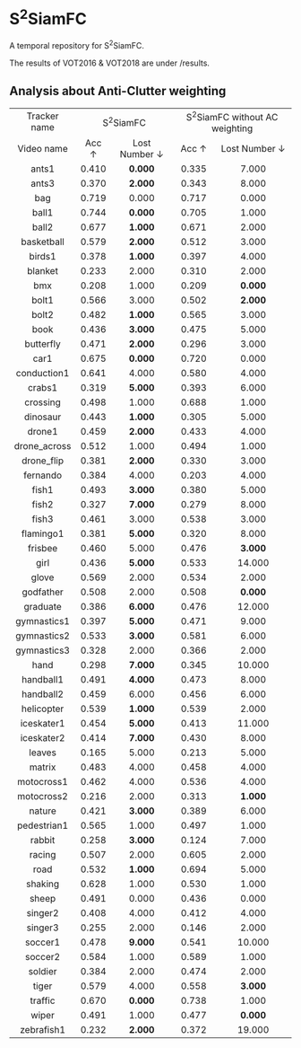 # S<sup>2</sup>SiamFC
A temporal repository for S<sup>2</sup>SiamFC.

The results of VOT2016 & VOT2018 are under /results.

## Analysis about Anti-Clutter weighting
<table>
<tr>
<td align="center"> Tracker name <td colspan=2 align="center"> S<sup>2</sup>SiamFC <td colspan=2 align="center">S<sup>2</sup>SiamFC without AC weighting
<tr>
<td colspan=1 align="center">Video name <td colspan=1 align="center">Acc &#8593;<td colspan=1 align="center">Lost Number &#8595;<td colspan=1 align="center">Acc &#8593;<td colspan=1 align="center">Lost Number &#8595;
<tr>
<td colspan=1 align="center">    ants1     <td colspan=1 align="center"> 0.410  <td colspan=1 align="center"> <b>0.000  <td colspan=1 align="center"> 0.335  <td colspan=1 align="center"> 7.000 <tr>
<td colspan=1 align="center">    ants3     <td colspan=1 align="center"> 0.370  <td colspan=1 align="center"> <b>2.000  <td colspan=1 align="center"> 0.343  <td colspan=1 align="center"> 8.000<tr>
<td colspan=1 align="center">     bag      <td colspan=1 align="center"> 0.719  <td colspan=1 align="center"> 0.000  <td colspan=1 align="center"> 0.717  <td colspan=1 align="center"> 0.000<tr>
<td colspan=1 align="center">    ball1     <td colspan=1 align="center"> 0.744  <td colspan=1 align="center"> <b>0.000  <td colspan=1 align="center"> 0.705  <td colspan=1 align="center"> 1.000<tr>
<td colspan=1 align="center">    ball2     <td colspan=1 align="center"> 0.677  <td colspan=1 align="center"> <b>1.000  <td colspan=1 align="center"> 0.671  <td colspan=1 align="center"> 2.000<tr>
<td colspan=1 align="center">  basketball  <td colspan=1 align="center"> 0.579  <td colspan=1 align="center"> <b>2.000  <td colspan=1 align="center"> 0.512  <td colspan=1 align="center"> 3.000<tr>
<td colspan=1 align="center">    birds1    <td colspan=1 align="center"> 0.378  <td colspan=1 align="center"> <b>1.000  <td colspan=1 align="center"> 0.397  <td colspan=1 align="center"> 4.000<tr>
<td colspan=1 align="center">   blanket    <td colspan=1 align="center"> 0.233  <td colspan=1 align="center"> 2.000  <td colspan=1 align="center"> 0.310  <td colspan=1 align="center"> 2.000<tr>
<td colspan=1 align="center">     bmx      <td colspan=1 align="center"> 0.208  <td colspan=1 align="center"> 1.000  <td colspan=1 align="center"> 0.209  <td colspan=1 align="center"> <b>0.000<tr>
<td colspan=1 align="center">    bolt1     <td colspan=1 align="center"> 0.566  <td colspan=1 align="center"> 3.000  <td colspan=1 align="center"> 0.502  <td colspan=1 align="center"> <b>2.000<tr>
<td colspan=1 align="center">    bolt2     <td colspan=1 align="center"> 0.482  <td colspan=1 align="center"> <b>1.000  <td colspan=1 align="center"> 0.565  <td colspan=1 align="center"> 3.000<tr>
<td colspan=1 align="center">     book     <td colspan=1 align="center"> 0.436  <td colspan=1 align="center"> <b>3.000  <td colspan=1 align="center"> 0.475  <td colspan=1 align="center"> 5.000<tr>
<td colspan=1 align="center">  butterfly   <td colspan=1 align="center"> 0.471  <td colspan=1 align="center"> <b>2.000  <td colspan=1 align="center"> 0.296  <td colspan=1 align="center"> 3.000<tr>
<td colspan=1 align="center">     car1     <td colspan=1 align="center"> 0.675  <td colspan=1 align="center"> <b>0.000  <td colspan=1 align="center"> 0.720  <td colspan=1 align="center"> 0.000<tr>
<td colspan=1 align="center"> conduction1  <td colspan=1 align="center"> 0.641  <td colspan=1 align="center"> 4.000  <td colspan=1 align="center"> 0.580  <td colspan=1 align="center"> 4.000 <tr>
<td colspan=1 align="center">    crabs1    <td colspan=1 align="center"> 0.319  <td colspan=1 align="center"> <b>5.000  <td colspan=1 align="center"> 0.393  <td colspan=1 align="center"> 6.000  <tr>
<td colspan=1 align="center">   crossing   <td colspan=1 align="center"> 0.498  <td colspan=1 align="center"> 1.000  <td colspan=1 align="center"> 0.688  <td colspan=1 align="center"> 1.000  <tr>
<td colspan=1 align="center">   dinosaur   <td colspan=1 align="center"> 0.443  <td colspan=1 align="center"> <b>1.000  <td colspan=1 align="center"> 0.305  <td colspan=1 align="center"> 5.000  <tr>
<td colspan=1 align="center">    drone1    <td colspan=1 align="center"> 0.459  <td colspan=1 align="center"> <b>2.000  <td colspan=1 align="center"> 0.433  <td colspan=1 align="center"> 4.000  <tr>
<td colspan=1 align="center"> drone_across <td colspan=1 align="center"> 0.512  <td colspan=1 align="center"> 1.000  <td colspan=1 align="center"> 0.494  <td colspan=1 align="center"> 1.000  <tr>
<td colspan=1 align="center">  drone_flip  <td colspan=1 align="center"> 0.381  <td colspan=1 align="center"> <b>2.000  <td colspan=1 align="center"> 0.330  <td colspan=1 align="center"> 3.000  <tr>
<td colspan=1 align="center">   fernando   <td colspan=1 align="center"> 0.384  <td colspan=1 align="center"> 4.000  <td colspan=1 align="center"> 0.203  <td colspan=1 align="center"> 4.000  <tr>
<td colspan=1 align="center">    fish1     <td colspan=1 align="center"> 0.493  <td colspan=1 align="center"> <b>3.000  <td colspan=1 align="center"> 0.380  <td colspan=1 align="center"> 5.000  <tr>
<td colspan=1 align="center">    fish2     <td colspan=1 align="center"> 0.327  <td colspan=1 align="center"> <b>7.000  <td colspan=1 align="center"> 0.279  <td colspan=1 align="center"> 8.000  <tr>
<td colspan=1 align="center">    fish3     <td colspan=1 align="center"> 0.461  <td colspan=1 align="center"> 3.000  <td colspan=1 align="center"> 0.538  <td colspan=1 align="center"> 3.000  <tr>
<td colspan=1 align="center">  flamingo1   <td colspan=1 align="center"> 0.381  <td colspan=1 align="center"> <b>5.000  <td colspan=1 align="center"> 0.320  <td colspan=1 align="center"> 8.000  <tr>
<td colspan=1 align="center">   frisbee    <td colspan=1 align="center"> 0.460  <td colspan=1 align="center"> 5.000  <td colspan=1 align="center"> 0.476  <td colspan=1 align="center"> <b>3.000  <tr>
<td colspan=1 align="center">     girl     <td colspan=1 align="center"> 0.436  <td colspan=1 align="center"> <b>5.000  <td colspan=1 align="center"> 0.533  <td colspan=1 align="center"> 14.000 <tr>
<td colspan=1 align="center">    glove     <td colspan=1 align="center"> 0.569  <td colspan=1 align="center"> 2.000  <td colspan=1 align="center"> 0.534  <td colspan=1 align="center"> 2.000  <tr>
<td colspan=1 align="center">  godfather   <td colspan=1 align="center"> 0.508  <td colspan=1 align="center"> 2.000  <td colspan=1 align="center"> 0.508  <td colspan=1 align="center"> <b>0.000  <tr>
<td colspan=1 align="center">   graduate   <td colspan=1 align="center"> 0.386  <td colspan=1 align="center"> <b>6.000  <td colspan=1 align="center"> 0.476  <td colspan=1 align="center"> 12.000 <tr>
<td colspan=1 align="center"> gymnastics1  <td colspan=1 align="center"> 0.397  <td colspan=1 align="center"> <b>5.000  <td colspan=1 align="center"> 0.471  <td colspan=1 align="center"> 9.000  <tr>
<td colspan=1 align="center"> gymnastics2  <td colspan=1 align="center"> 0.533  <td colspan=1 align="center"> <b>3.000  <td colspan=1 align="center"> 0.581  <td colspan=1 align="center"> 6.000  <tr>
<td colspan=1 align="center"> gymnastics3  <td colspan=1 align="center"> 0.328  <td colspan=1 align="center"> 2.000  <td colspan=1 align="center"> 0.366  <td colspan=1 align="center"> 2.000  <tr>
<td colspan=1 align="center">     hand     <td colspan=1 align="center"> 0.298  <td colspan=1 align="center"> <b>7.000  <td colspan=1 align="center"> 0.345  <td colspan=1 align="center"> 10.000 <tr>
<td colspan=1 align="center">  handball1   <td colspan=1 align="center"> 0.491  <td colspan=1 align="center"> <b>4.000  <td colspan=1 align="center"> 0.473  <td colspan=1 align="center"> 8.000  <tr>
<td colspan=1 align="center">  handball2   <td colspan=1 align="center"> 0.459  <td colspan=1 align="center"> 6.000  <td colspan=1 align="center"> 0.456  <td colspan=1 align="center"> 6.000  <tr>
<td colspan=1 align="center">  helicopter  <td colspan=1 align="center"> 0.539  <td colspan=1 align="center"> <b>1.000  <td colspan=1 align="center"> 0.539  <td colspan=1 align="center"> 2.000  <tr>
<td colspan=1 align="center">  iceskater1  <td colspan=1 align="center"> 0.454  <td colspan=1 align="center"> <b>5.000  <td colspan=1 align="center"> 0.413  <td colspan=1 align="center"> 11.000 <tr>
<td colspan=1 align="center">  iceskater2  <td colspan=1 align="center"> 0.414  <td colspan=1 align="center"> <b>7.000  <td colspan=1 align="center"> 0.430  <td colspan=1 align="center"> 8.000  <tr>
<td colspan=1 align="center">    leaves    <td colspan=1 align="center"> 0.165  <td colspan=1 align="center"> 5.000  <td colspan=1 align="center"> 0.213  <td colspan=1 align="center"> 5.000  <tr>
<td colspan=1 align="center">    matrix    <td colspan=1 align="center"> 0.483  <td colspan=1 align="center"> 4.000  <td colspan=1 align="center"> 0.458  <td colspan=1 align="center"> 4.000  <tr>
<td colspan=1 align="center">  motocross1  <td colspan=1 align="center"> 0.462  <td colspan=1 align="center"> 4.000  <td colspan=1 align="center"> 0.536  <td colspan=1 align="center"> 4.000  <tr>
<td colspan=1 align="center">  motocross2  <td colspan=1 align="center"> 0.216  <td colspan=1 align="center"> 2.000  <td colspan=1 align="center"> 0.313  <td colspan=1 align="center"> <b>1.000  <tr>
<td colspan=1 align="center">    nature    <td colspan=1 align="center"> 0.421  <td colspan=1 align="center"> <b>3.000  <td colspan=1 align="center"> 0.389  <td colspan=1 align="center"> 6.000  <tr>
<td colspan=1 align="center"> pedestrian1  <td colspan=1 align="center"> 0.565  <td colspan=1 align="center"> 1.000  <td colspan=1 align="center"> 0.497  <td colspan=1 align="center"> 1.000  <tr>
<td colspan=1 align="center">    rabbit    <td colspan=1 align="center"> 0.258  <td colspan=1 align="center"> <b>3.000  <td colspan=1 align="center"> 0.124  <td colspan=1 align="center"> 7.000  <tr>
<td colspan=1 align="center">    racing    <td colspan=1 align="center"> 0.507  <td colspan=1 align="center"> 2.000  <td colspan=1 align="center"> 0.605  <td colspan=1 align="center"> 2.000  <tr>
<td colspan=1 align="center">     road     <td colspan=1 align="center"> 0.532  <td colspan=1 align="center"> <b>1.000  <td colspan=1 align="center"> 0.694  <td colspan=1 align="center"> 5.000  <tr>
<td colspan=1 align="center">   shaking    <td colspan=1 align="center"> 0.628  <td colspan=1 align="center"> 1.000  <td colspan=1 align="center"> 0.530  <td colspan=1 align="center"> 1.000  <tr>
<td colspan=1 align="center">    sheep     <td colspan=1 align="center"> 0.491  <td colspan=1 align="center"> 0.000  <td colspan=1 align="center"> 0.436  <td colspan=1 align="center"> 0.000  <tr>
<td colspan=1 align="center">   singer2    <td colspan=1 align="center"> 0.408  <td colspan=1 align="center"> 4.000  <td colspan=1 align="center"> 0.412  <td colspan=1 align="center"> 4.000  <tr>
<td colspan=1 align="center">   singer3    <td colspan=1 align="center"> 0.255  <td colspan=1 align="center"> 2.000  <td colspan=1 align="center"> 0.146  <td colspan=1 align="center"> 2.000  <tr>
<td colspan=1 align="center">   soccer1    <td colspan=1 align="center"> 0.478  <td colspan=1 align="center"> <b>9.000  <td colspan=1 align="center"> 0.541  <td colspan=1 align="center"> 10.000 <tr>
<td colspan=1 align="center">   soccer2    <td colspan=1 align="center"> 0.584  <td colspan=1 align="center"> 1.000  <td colspan=1 align="center"> 0.589  <td colspan=1 align="center"> 1.000  <tr>
<td colspan=1 align="center">   soldier    <td colspan=1 align="center"> 0.384  <td colspan=1 align="center"> 2.000  <td colspan=1 align="center"> 0.474  <td colspan=1 align="center"> 2.000  <tr>
<td colspan=1 align="center">    tiger     <td colspan=1 align="center"> 0.579  <td colspan=1 align="center"> 4.000  <td colspan=1 align="center"> 0.558  <td colspan=1 align="center"> <b>3.000  <tr>
<td colspan=1 align="center">   traffic    <td colspan=1 align="center"> 0.670  <td colspan=1 align="center"> <b>0.000  <td colspan=1 align="center"> 0.738  <td colspan=1 align="center"> 1.000 <tr>
<td colspan=1 align="center">    wiper     <td colspan=1 align="center"> 0.491  <td colspan=1 align="center"> 1.000  <td colspan=1 align="center"> 0.477  <td colspan=1 align="center"> <b>0.000  <tr>
<td colspan=1 align="center">  zebrafish1  <td colspan=1 align="center"> 0.232  <td colspan=1 align="center"> <b>2.000  <td colspan=1 align="center"> 0.372  <td colspan=1 align="center"> 19.000 
<tr>
 
</table>

